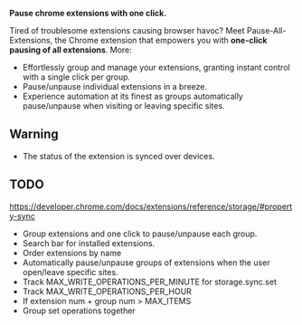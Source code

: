 **Pause chrome extensions with one click.**

Tired of troublesome extensions causing browser havoc? Meet Pause-All-Extensions, the Chrome extension that empowers you with **one-click pausing of all extensions**. More:

- Effortlessly group and manage your extensions, granting instant control with a single click per group. 
- Pause/unpause individual extensions in a breeze.
- Experience automation at its finest as groups automatically pause/unpause when visiting or leaving specific sites.

## Warning

- The status of the extension is synced over devices.

## TODO

https://developer.chrome.com/docs/extensions/reference/storage/#property-sync

- Group extensions and one click to pause/unpause each group.
- Search bar for installed extensions.
- Order extensions by name
- Automatically pause/unpause groups of extensions when the user open/leave specific sites.
- Track MAX_WRITE_OPERATIONS_PER_MINUTE for storage.sync.set
- Track MAX_WRITE_OPERATIONS_PER_HOUR
- If extension num + group num > MAX_ITEMS
- Group set operations together

